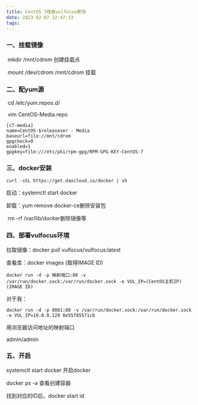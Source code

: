 ```yaml
---
title: CentOS 7搭载vulfocus靶场
date: 2023-02-07 22:47:33
tags:
---
```


### 一、挂载镜像

​			mkdir /mnt/cdrom  创建挂载点

​			mount  /dev/cdrom  /mnt/cdrom	挂载

### 二、配yum源

​			cd  /etc/yum.repos.d/

​			vim CentOS-Media.repo

```
[c7-media]
name=CentOS-$releasever - Media
baseurl=file://mnt/cdrom
gpgcheck=0
enabled=1
gpgkey=file:///etc/pki/rpm-gpg/RPM-GPG-KEY-CentOS-7
```

### 三、docker安装

```
curl -sSL https://get.daocloud.io/docker | sh
```

启动：systemctl start docker

卸载：yum remove docker-ce删除安装包

​			rm -rf /var/lib/docker删除镜像等

### 四、部署vulfocus环境

拉取镜像：docker pull vulfocus/vulfocus:latest

查看库：docker images (取得IMAGE ID)

```
docker run -d -p 映射端口:80 -v /var/run/docker.sock:/var/run/docker.sock -e VUL_IP=(CentOS主机IP) (IMAGE ID)
```

对于我：

```
docker run -d -p 8081:80 -v /var/run/docker.sock:/var/run/docker.sock -e VUL_IP=10.0.0.128 8e55f85571c8
```

用浏览器访问地址的映射端口

admin/admin

### 五、开启

systemctl start docker 开启docker

docker ps -a 查看创建容器

找到对应的ID后，docker start id

